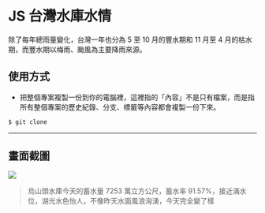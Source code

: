 # JS 台灣水庫水情

除了每年總雨量變化，台灣一年也分為 5 至 10 月的豐水期和 11 月至 4 月的枯水期，而豐水期以梅雨、颱風為主要降雨來源。

## 使用方式
- 把整個專案複製一份到你的電腦裡，這裡指的「內容」不是只有檔案，而是指所有整個專案的歷史紀錄、分支、標籤等內容都會複製一份下來。
```sh
$ git clone
```

----

## 畫面截圖
![](https://i.imgur.com/7kPQKFV.png)
> 烏山頭水庫今天的蓄水量 7253 萬立方公尺，蓄水率 91.57%，接近滿水位，湖光水色怡人，不像昨天水面風浪洶湧，今天完全變了樣

